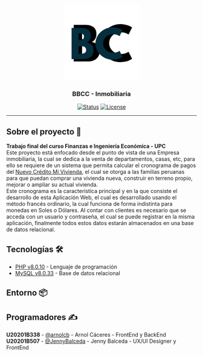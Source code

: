 <p align="center">
  <a href="" rel="noopener">
 <img width=200px height=200px src="assets/images/BBCC_logo.png" alt="Project logo"></a>
</p>

<h3 align="center">BBCC - Inmobiliaria</h3>

<div align="center">

  [![Status](https://img.shields.io/badge/status-inactive-red.svg)]() 
  [![License](https://img.shields.io/badge/license-GNU-blue.svg)](/LICENSE)

</div>

---

<!--# BBCC-Inmobiliaria-->
## Sobre el proyecto 📄
**Trabajo final del curso Finanzas e Ingeniería Económica - UPC**  
Este proyecto está enfocado desde el punto de vista de una Empresa inmobiliaria, la cual se dedica a la venta de departamentos, casas, etc, para ello se requiere de un sistema que permita calcular el cronograma de pagos del [Nuevo Crédito Mi Vivienda](https://www.mivivienda.com.pe/portalweb/usuario-busca-viviendas/pagina.aspx?idpage=20), el cual se otorga a las familias peruanas para que puedan comprar una vivienda nueva, construir en terreno propio, mejorar o ampliar su actual vivienda.  
Este cronograma es la característica principal y en la que consiste el desarrollo de esta Aplicación Web, el cual es desarrollado usando el método francés ordinario, la cual funciona de forma indistinta para monedas en Soles o Dólares. Al contar con clientes es necesario que se acceda con un usuario y contraseña, el cual se puede registrar en la misma aplicación, finalmente todos estos datos estarán almacenados en una base de datos relacional.

## Tecnologías 🛠️

* [PHP v8.0.10](https://www.php.net/docs.php) - Lenguaje de programación
* [MySQL v8.0.33](https://dev.mysql.com/doc/) - Base de datos relacional

## Entorno 📦


## Programadores ✍️

**U20201B338** - [@arnolcb](https://github.com/arnolcb) - Arnol Cáceres - FrontEnd y BackEnd  
**U20201B507** - [@JennyBalceda](https://github.com/JennyBalceda) - Jenny Balceda - UX/UI Designer y FrontEnd

<!--
## Instalación 🔧

## Agradecimientos 🎁
-->